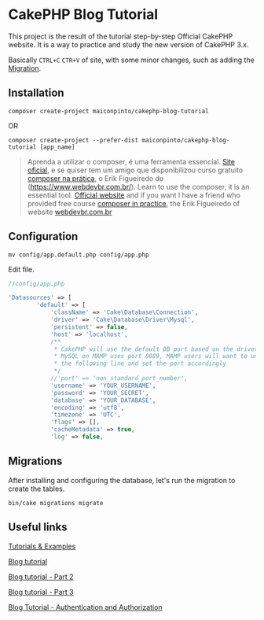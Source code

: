 # CakePHP Blog Tutorial


This project is the result of the tutorial step-by-step Official CakePHP website. It is a way to practice and study the new version of CakePHP 3.x.

Basically `CTRL+C` `CTR+V` of site, with some minor changes, such as adding the [Migration](http://book.cakephp.org/3.0/en/migrations.html).


## Installation


`composer create-project maiconpinto/cakephp-blog-tutorial`


OR


`composer create-project --prefer-dist maiconpinto/cakephp-blog-tutorial [app_name]`


> Aprenda a utilizar o composer, é uma ferramenta essencial. [Site oficial](http://getcomposer.org), e se quiser tem um amigo que disponibilizou curso gratuito [composer na prática](https://www.webdevbr.com.br/composer-na-prática), o Erik Figueiredo do (https://www.webdevbr.com.br/).
> Learn to use the composer, it is an essential tool. [Official website](http://getcomposer.org) and if you want I have a friend who provided free course [composer in practice](https://www.webdevbr.com.br/composer-na-prática), the Erik Figueiredo of website [webdevbr.com.br]((https://www.webdevbr.com.br/))

## Configuration

`mv config/app.default.php config/app.php`

Edit file.

```php
//config/app.php

'Datasources' => [
        'default' => [
            'className' => 'Cake\Database\Connection',
            'driver' => 'Cake\Database\Driver\Mysql',
            'persistent' => false,
            'host' => 'localhost',
            /**
             * CakePHP will use the default DB port based on the driver selected
             * MySQL on MAMP uses port 8889, MAMP users will want to uncomment
             * the following line and set the port accordingly
             */
            //'port' => 'non_standard_port_number',
            'username' => 'YOUR_USERNAME',
            'password' => 'YOUR_SECRET',
            'database' => 'YOUR_DATABASE',
            'encoding' => 'utf8',
            'timezone' => 'UTC',
            'flags' => [],
            'cacheMetadata' => true,
            'log' => false,
```

## Migrations

After installing and configuring the database, let's run the migration to create the tables.

`bin/cake migrations migrate`


## Useful links


[Tutorials & Examples](http://book.cakephp.org/3.0/en/tutorials-and-examples.html)

[Blog tutorial](http://book.cakephp.org/3.0/en/tutorials-and-examples/blog/blog.html)

[Blog tutorial - Part 2](http://book.cakephp.org/3.0/en/tutorials-and-examples/blog/part-two.html)

[Blog tutorial - Part 3](http://book.cakephp.org/3.0/en/tutorials-and-examples/blog/part-three.html)

[Blog Tutorial - Authentication and Authorization](http://book.cakephp.org/3.0/en/tutorials-and-examples/blog-auth-example/auth.html)

